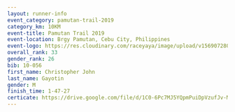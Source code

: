 ```yaml
---
layout: runner-info 
event_category: pamutan-trail-2019 
category_km: 10KM 
event-title: Pamutan Trail 2019 
event-location: Brgy Pamutan, Cebu City, Philippines 
event-logo: https://res.cloudinary.com/raceyaya/image/upload/v1569072806/logo/pamutan-trail_d8abrj.jpg 
overall_rank: 33
gender_rank: 26
bib: 10-056
first_name: Christopher John
last_name: Gayotin
gender: M
finish_time: 1-47-27
certicate: https://drive.google.com/file/d/1C0-6Pc7MJ5YQpmPuiDpVzufJv-M4PlVz/view?usp=sharing
---
```

